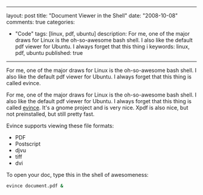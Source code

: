 
---
layout: post
title: "Document Viewer in the Shell"
date: "2008-10-08"
comments: true
categories:
  - "Code"
tags: [linux, pdf, ubuntu]
description: For me, one of the major draws for Linux is the oh-so-awesome bash shell.  I also like the default pdf viewer for Ubuntu.  I always forget that this thing i
keywords: linux, pdf, ubuntu
published: true
---

For me, one of the major draws for Linux is the oh-so-awesome bash shell.  I also like the default pdf viewer for Ubuntu.  I always forget that this thing is called evince.  
<!--more-->

For me, one of the major draws for Linux is the oh-so-awesome bash shell.  I also like the default pdf viewer for Ubuntu.  I always forget that this thing is called <a href="http://www.gnome.org/projects/evince/">evince</a>.  It's a gnome project and is very nice.  Xpdf is also nice, but not preinstalled, but still pretty fast.  

Evince supports viewing these file formats:
- PDF
- Postscript
- djvu
- tiff
- dvi

To open your doc, type this in the shell of awesomeness:
```bash
evince document.pdf &
```


  
